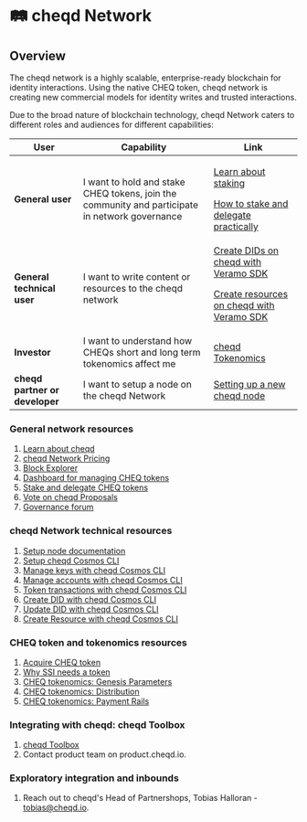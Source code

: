 # 🛤 cheqd Network

## Overview

The cheqd network is a highly scalable, enterprise-ready blockchain for identity interactions. Using the native CHEQ token, cheqd network is creating new commercial models for identity writes and trusted interactions.&#x20;

Due to the broad nature of blockchain technology, cheqd Network caters to different roles and audiences for different capabilities:

| User                           | Capability                                                                                     | Link                                                                                                                                                                                                                                                                                                                                        |
| ------------------------------ | ---------------------------------------------------------------------------------------------- | ------------------------------------------------------------------------------------------------------------------------------------------------------------------------------------------------------------------------------------------------------------------------------------------------------------------------------------------- |
| **General user**               | I want to hold and stake CHEQ tokens, join the community and participate in network governance | </a></p> [Learn about staking](https://learn.cheqd.io/overview/intro-to-defi-aspects-of-cheqd/what-is-staking-and-delegation)</a></p> [How to stake and delegate practically](https://learn.cheqd.io/getting-set-up-on-cheqd/how-to-stake)</a></p>                                                                               |
| **General technical user**     | I want to write content or resources to the cheqd network                                      | [Create DIDs on cheqd with Veramo SDK](https://docs.cheqd.io/identity/building-decentralized-identity-apps/veramo-sdk-for-cheqd/did-operations)</a></p> [Create resources on cheqd with Veramo SDK](https://docs.cheqd.io/identity/building-decentralized-identity-apps/veramo-sdk-for-cheqd/create-a-resource)</a></p> |
| **Investor**                   | I want to understand how CHEQs short and long term tokenomics affect me                        | [cheqd Tokenomics](https://learn.cheqd.io/overview/tokenomics)                                                                                                                                                                                                                                                                              |
| **cheqd partner or developer** | I want to setup a node on the cheqd Network                                                    | [Setting up a new cheqd node](https://docs.cheqd.io/node/docs/setup-and-configure)                                                                                                                                                                                                                                                          |

### General network resources

1. [Learn about cheqd](https://learn.cheqd.io/)
2. [cheqd Network Pricing](../../product-essentials/why-cheqd/pricing.md)
3. [Block Explorer](https://explorer.cheqd.io/)
4. [Dashboard for managing CHEQ tokens](https://cheqd.omniflix.co/)
5. [Stake and delegate CHEQ tokens](https://learn.cheqd.io/overview/intro-to-defi-aspects-of-cheqd/what-is-staking-and-delegation)
6. [Vote on cheqd Proposals](https://learn.cheqd.io/getting-set-up-on-cheqd/how-to-vote)
7. [Governance forum](https://commonwealth.im/cheqd)

### cheqd Network technical resources

1. [Setup node documentation](https://docs.cheqd.io/node)
2. [Setup cheqd Cosmos CLI](https://docs.cheqd.io/node/docs/cheqd-cli)
3. [Manage keys with cheqd Cosmos CLI](https://docs.cheqd.io/node/docs/cheqd-cli/cheqd-cli-key-management)
4. [Manage accounts with cheqd Cosmos CLI](https://docs.cheqd.io/node/docs/cheqd-cli/cheqd-cli-accounts)
5. [Token transactions with cheqd Cosmos CLI](https://docs.cheqd.io/node/docs/cheqd-cli/cheqd-cli-token-transactions)
6. [Create DID with cheqd Cosmos CLI](https://docs.cheqd.io/identity/ledger-identity/decentralized-identifiers/cheqd-cosmos-cli)
7. [Update DID with cheqd Cosmos CLI](https://docs.cheqd.io/identity/ledger-identity/decentralized-identifiers/update-and-manage-did-document)
8. [Create Resource with cheqd Cosmos CLI](https://docs.cheqd.io/identity/ledger-resources/tutorials)

### CHEQ token and tokenomics resources

1. [Acquire CHEQ token](https://cheqd.io/buy)
2. [Why SSI needs a token](https://cheqd.io/blog/why-self-sovereign-identity-needs-a-token-an-expanded-version)
3. [CHEQ tokenomics: Genesis Parameters](https://learn.cheqd.io/overview/tokenomics/tokenomics-part-1)
4. [CHEQ tokenomics: Distribution](https://learn.cheqd.io/overview/tokenomics/tokenomics-part-2)
5. [CHEQ tokenomics: Payment Rails](https://learn.cheqd.io/overview/tokenomics/tokenomics-part-3)

### Integrating with cheqd: cheqd Toolbox

1. [cheqd Toolbox](tooling/README.md)
2. Contact product team on product.cheqd.io.

### Exploratory integration and inbounds

1. Reach out to cheqd's Head of Partnershops, Tobias Halloran - tobias@cheqd.io.
